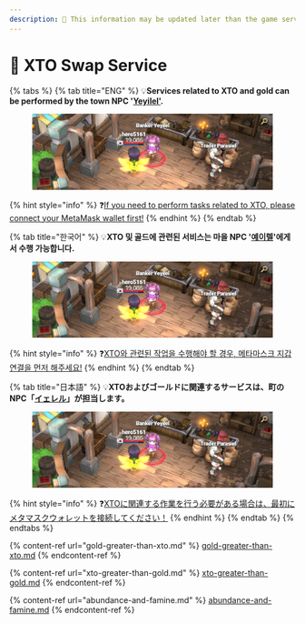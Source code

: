 ```yaml
---
description: 🛑 This information may be updated later than the game server data.
---
```


# 🤝 XTO Swap Service

{% tabs %}
{% tab title="ENG" %}
💡**Services related to XTO and gold can be performed by the town NPC '**[**Yey**](../../field-info/rotten-hill/npc-rotten-hill.md#yeyilel-yeireru)[**ilel'**](../../field-info/rotten-hill/npc-rotten-hill.md#yeyilel-yeireru)**.**

<figure><img src="../../.gitbook/assets/image (146).png" alt=""><figcaption></figcaption></figure>

{% hint style="info" %}
❓[If you need to perform tasks related to XTO, please connect your MetaMask wallet first!](../../getting-started-guide/wallet-connection/)
{% endhint %}
{% endtab %}

{% tab title="한국어" %}
💡**XTO 및 골드에 관련된 서비스는 마을 NPC '**[**예이렐**](../../field-info/rotten-hill/npc-rotten-hill.md#yeyilel-yeireru)**'에게서 수행 가능합니다.**

<figure><img src="../../.gitbook/assets/image (146).png" alt=""><figcaption></figcaption></figure>

{% hint style="info" %}
❓[XTO와 관련된 작업을 수행해야 할 경우, 메타마스크 지갑 연결을 먼저 해주세요!](../../getting-started-guide/wallet-connection/)
{% endhint %}
{% endtab %}

{% tab title="日本語" %}
💡**XTOおよびゴールドに関連するサービスは、町のNPC「**[**イェレル**](../../field-info/rotten-hill/npc-rotten-hill.md#yeyilel-yeireru)**」が担当します。**

<figure><img src="../../.gitbook/assets/image (146).png" alt=""><figcaption></figcaption></figure>

{% hint style="info" %}
❓[XTOに関連する作業を行う必要がある場合は、最初にメタマスクウォレットを接続してください！](../../getting-started-guide/wallet-connection/)
{% endhint %}
{% endtab %}
{% endtabs %}

{% content-ref url="gold-greater-than-xto.md" %}
[gold-greater-than-xto.md](gold-greater-than-xto.md)
{% endcontent-ref %}

{% content-ref url="xto-greater-than-gold.md" %}
[xto-greater-than-gold.md](xto-greater-than-gold.md)
{% endcontent-ref %}

{% content-ref url="abundance-and-famine.md" %}
[abundance-and-famine.md](abundance-and-famine.md)
{% endcontent-ref %}
